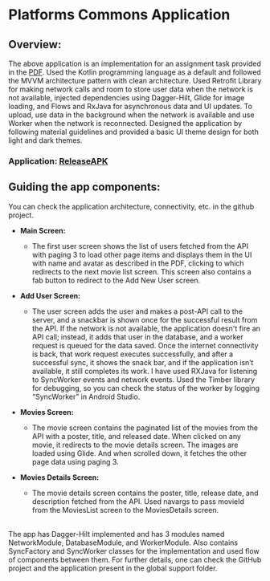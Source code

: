 # Platforms Commons Application

## Overview:
The above application is an implementation for an assignment task provided in the [PDF](https://github.com/thisisvd/Platforms-Commons-App/blob/master/support/Android%20Developer%20Assignment.pdf). Used the Kotlin programming language as a default and followed the MVVM architecture pattern with clean architecture. Used Retrofit Library for making network calls and room to store user data when the network is not available, injected dependencies using Dagger-Hilt, Glide for image loading, and Flows and RxJava for asynchronous data and UI updates. To upload, use data in the background when the network is available and use Worker when the network is reconnected. Designed the application by following material guidelines and provided a basic UI theme design for both light and dark themes.

### Application: [ReleaseAPK](https://github.com/thisisvd/Platforms-Commons-App/blob/master/support/Platform-commons-app-release.apk) 

## Guiding the app components: 
You can check the application architecture, connectivity, etc. in the github project.

- **Main Screen:**
  - The first user screen shows the list of users fetched from the API with paging 3 to load other page items and displays them in the UI with name and avatar as described in the PDF, clicking to which redirects to the next movie list screen. This screen also contains a fab button to redirect to the Add New User screen.

- **Add User Screen:**
  - The user screen adds the user and makes a post-API call to the server, and a snackbar is shown once for the successful result from the API. If the network is not available, the application doesn't fire an API call; instead, it adds that user in the database, and a worker request is queued for the data saved. Once the internet connectivity is back, that work request executes successfully, and after a successful sync, it shows the snack bar, and if the application isn’t available, it still completes its work. I have used RXJava for listening to SyncWorker events and network events. Used the Timber library for debugging, so you can check the status of the worker by logging “SyncWorker” in Android Studio.
  
- **Movies Screen:**
  - The movie screen contains the paginated list of the movies from the API with a poster, title, and released date. When clicked on any movie, it redirects to the movie details screen. The images are loaded using Glide. And when scrolled down, it fetches the other page data using paging 3.

- **Movies Details Screen:**
  - The movie details screen contains the poster, title, release date, and description fetched from the API. Used navargs to pass movieId from the MoviesList screen to the MoviesDetails screen.
<br/>
The app has Dagger-Hilt implemented and has 3 modules named NetworkModule, DatabaseModule, and WorkerModule. Also contains SyncFactory and SyncWorker classes for the implementation and used flow of components between them. For further details, one can check the GitHub project and the application present in the global support folder.
